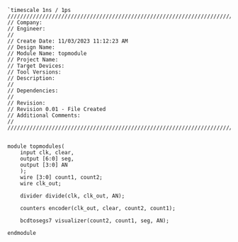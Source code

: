     `timescale 1ns / 1ps
    //////////////////////////////////////////////////////////////////////////////////
    // Company: 
    // Engineer: 
    // 
    // Create Date: 11/03/2023 11:12:23 AM
    // Design Name: 
    // Module Name: topmodule
    // Project Name: 
    // Target Devices: 
    // Tool Versions: 
    // Description: 
    // 
    // Dependencies: 
    // 
    // Revision:
    // Revision 0.01 - File Created
    // Additional Comments:
    // 
    //////////////////////////////////////////////////////////////////////////////////
    
    
    module topmodules(
        input clk, clear,
        output [6:0] seg,
        output [3:0] AN
        );
        wire [3:0] count1, count2;
        wire clk_out;

        divider divide(clk, clk_out, AN);
        
        counters encoder(clk_out, clear, count2, count1);
    
        bcdtosegs7 visualizer(count2, count1, seg, AN);
        
    endmodule
